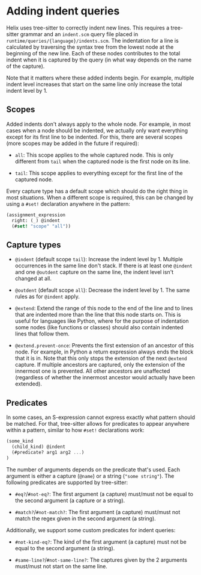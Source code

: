 # Adding indent queries

Helix uses tree-sitter to correctly indent new lines.
This requires a tree-sitter grammar and an `indent.scm` query file placed in `runtime/queries/{language}/indents.scm`.
The indentation for a line is calculated by traversing the syntax tree from the lowest node at the beginning of the new line.
Each of these nodes contributes to the total indent when it is captured by the query (in what way depends on the name of the capture).

Note that it matters where these added indents begin.
For example, multiple indent level increases that start on the same line only increase the total indent level by 1.

## Scopes

Added indents don't always apply to the whole node.
For example, in most cases when a node should be indented, we actually only want everything except for its first line to be indented.
For this, there are several scopes (more scopes may be added in the future if required):

- `all`:
This scope applies to the whole captured node.
This is only different from `tail` when the captured node is the first node on its line.

- `tail`:
This scope applies to everything except for the first line of the captured node.

Every capture type has a default scope which should do the right thing in most situations.
When a different scope is required, this can be changed by using a `#set!` declaration anywhere in the pattern:
```scm
(assignment_expression
  right: (_) @indent
  (#set! "scope" "all"))
```

## Capture types

- `@indent` (default scope `tail`):
Increase the indent level by 1.
Multiple occurrences in the same line don't stack.
If there is at least one `@indent` and one `@outdent` capture on the same line, the indent level isn't changed at all.

- `@outdent` (default scope `all`):
Decrease the indent level by 1. The same rules as for `@indent` apply.

- `@extend`:
Extend the range of this node to the end of the line and to lines that are indented more than the line that this node starts on.
This is useful for languages like Python, where for the purpose of indentation some nodes (like functions or classes) should also contain indented lines that follow them.

- `@extend.prevent-once`:
Prevents the first extension of an ancestor of this node.
For example, in Python a return expression always ends the block that it is in.
Note that this only stops the extension of the next `@extend` capture.
If multiple ancestors are captured, only the extension of the innermost one is prevented.
All other ancestors are unaffected (regardless of whether the innermost ancestor would actually have been extended).


## Predicates

In some cases, an S-expression cannot express exactly what pattern should be matched.
For that, tree-sitter allows for predicates to appear anywhere within a pattern, similar to how `#set!` declarations work:
```scm
(some_kind
  (child_kind) @indent
  (#predicate? arg1 arg2 ...)
)
```
The number of arguments depends on the predicate that's used.
Each argument is either a capture (`@name`) or a string (`"some string"`).
The following predicates are supported by tree-sitter:

- `#eq?`/`#not-eq?`:
The first argument (a capture) must/must not be equal to the second argument (a capture or a string).

- `#match?`/`#not-match?`:
The first argument (a capture) must/must not match the regex given in the second argument (a string).

Additionally, we support some custom predicates for indent queries:

- `#not-kind-eq?`:
The kind of the first argument (a capture) must not be equal to the second argument (a string).

- `#same-line?`/`#not-same-line?`:
The captures given by the 2 arguments must/must not start on the same line.
